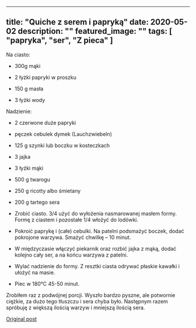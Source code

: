 
---
title: "Quiche z serem i papryką"
date: 2020-05-02
description: ""
featured_image: ""
tags: [ "papryka", "ser", "Z pieca" ]
---

<!-- Number 22 -->

Na ciasto:



 * 300g mąki

 * 2 łyżki papryki w proszku

 * 150 g masła

 * 3 łyżki wody


Nadzienie:



 * 2 czerwone duże papryki

 * pęczek cebulek dymek (Lauchzwiebeln)

 * 125 g szynki lub boczku w kosteczkach

 * 3 jajka

 * 3 łyżki mąki 

 * 500 g twarogu

 * 250 g ricotty albo śmietany

 * 200 g tartego sera




 * Zrobić ciasto. 3/4 użyć do wyłożenia nasmarowanej masłem formy. Formę z ciastem i pozostałe 1/4 włożyć do lodówki.


 * Pokroić paprykę i (całe) cebulki. Na patelni podsmażyć boczek, dodać pokrojone warzywa. Smażyć chwilkę – 10 minut.


 * W międzyczasie włączyć piekarnik oraz rozbić jajka z mąką, dodać kolejno cały ser, a na końcu warzywa z patelni.


 * Wylać nadzienie do formy. Z resztki ciasta odrywać płaskie kawałki i ułożyć na masie.


 * Piec w 180°C 45-50 minut.




Zrobiłem raz z podwójnej porcji. Wyszło bardzo pyszne, ale potwornie ciężkie, za dużo tego tłuszczu i sera chyba było. Następnym razem spróbuję z większą ilością warzyw i mniejszą ilością sera.



[Original post](https://statystycznakuchnia.wordpress.com/2020/05/02/quiche-z-serem-i-papryka/)


